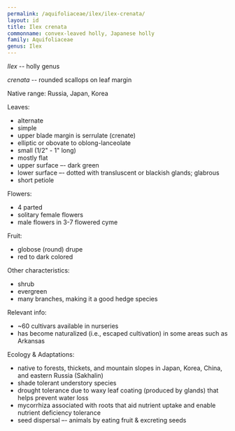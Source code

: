 ```yaml
---
permalink: /aquifoliaceae/ilex/ilex-crenata/
layout: id
title: Ilex crenata
commonname: convex-leaved holly, Japanese holly
family: Aquifoliaceae
genus: Ilex
---
```


*Ilex* -- holly genus

*crenata* -- rounded scallops on leaf margin

Native range: Russia, Japan, Korea

Leaves:
  - alternate
  - simple
  - upper blade margin is serrulate (crenate)
  - elliptic or obovate to oblong-lanceolate
  - small (1/2" - 1" long)
  - mostly flat
  - upper surface –- dark green
  - lower surface –- dotted with transluscent or blackish glands; glabrous
  - short petiole

Flowers:
  - 4 parted
  - solitary female flowers
  - male flowers in 3-7 flowered cyme

Fruit:
  - globose (round) drupe
  - red to dark colored

Other characteristics:
  - shrub
  - evergreen
  - many branches, making it a good hedge species


Relevant info:
  - ~60 cultivars available in nurseries
  - has become naturalized (i.e., escaped cultivation) in some areas such as Arkansas

Ecology & Adaptations:
  - native to forests, thickets, and mountain slopes in Japan, Korea, China, and eastern Russia (Sakhalin)
  - shade tolerant understory species
  - drought tolerance due to waxy leaf coating (produced by glands) that helps prevent water loss
  - mycorrhiza associated with roots that aid nutrient uptake and enable nutrient deficiency tolerance
  - seed dispersal –- animals by eating fruit & excreting seeds
